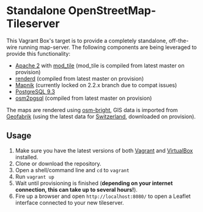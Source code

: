 # Standalone OpenStreetMap-Tileserver
This Vagrant Box's target is to provide a completely standalone, off-the-wire running map-server. The following components are being leveraged to provide this functionality:

* [Apache 2](https://httpd.apache.org/) with [mod_tile](https://github.com/openstreetmap/mod_tile) (mod_tile is compiled from latest master on provision)
* [renderd](https://github.com/openstreetmap/mod_tile) (compiled from latest master on provision)
* [Mapnik](https://github.com/mapnik/mapnik) (currently locked on 2.2.x branch due to compat issues)
* [PostgreSQL 9.3](https://www.postgresql.org/)
* [osm2pgsql](https://github.com/openstreetmap/osm2pgsql) (compiled from latest master on provision)

The maps are rendered using [osm-bright](https://github.com/mapbox/osm-bright), GIS data is imported from [Geofabrik](http://download.geofabrik.de/) (using the latest data for [Switzerland](http://download.geofabrik.de/europe/switzerland.html), downloaded on provision).

## Usage
1) Make sure you have the latest versions of both [Vagrant](https://www.vagrantup.com/downloads.html) and [VirtualBox](https://www.virtualbox.org/wiki/Downloads) installed.
2) Clone or download the repository.
3) Open a shell/command line and `cd` to `vagrant`
4) Run `vagrant up`
5) Wait until provisioning is finished (**depending on your internet connection, this can take up to several hours!**).
6) Fire up a browser and open `http://localhost:8080/` to open a Leaflet interface connected to your new tileserver.
